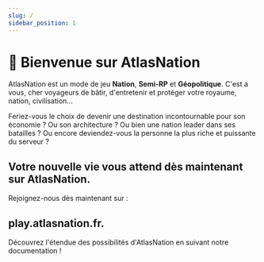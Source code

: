 ```yaml
---
slug: / 
sidebar_position: 1
---
```


# 👋 Bienvenue sur AtlasNation

AtlasNation est un mode de jeu **Nation**, **Semi-RP** et **Géopolitique**. C'est a vous, cher voyageurs de bâtir, d'entretenir et protéger votre royaume, nation, civilisation...

Feriez-vous le choix de devenir une destination incontournable pour son économie ? Ou son architecture ? Ou bien une nation leader dans ses batailles ? Ou encore deviendez-vous la personne la plus riche et puissante du serveur ? 

## Votre nouvelle vie vous attend dès maintenant sur AtlasNation.

Rejoignez-nous dès maintenant sur :
## play.atlasnation.fr.

Découvrez l'étendue des possibilités d'AtlasNation en suivant notre documentation !
